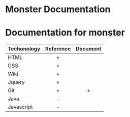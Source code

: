 Monster Documentation
============

Documentation for monster
=======

| Techonology   |      Reference      |     Document    |
|---------------|:-------------------:|:---------------:|
| HTML          |          +          |                 |
| CSS           |          +          |                 |
| Wiki          |          +          |                 |
| Jquery        |          +          |                 |
| Git           |          +          |        +        |
| Java          |          -          |                 |
| Javascript    |          -          |                 |
